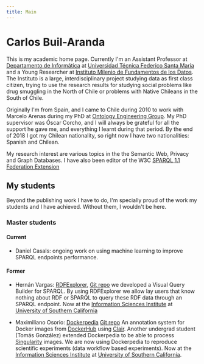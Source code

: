 ```yaml
---
title: Main
---
```


# Carlos Buil-Aranda


This is my academic home page. Currently I'm an Assistant Professor at  [Departamento de Informática](https://www.inf.utfsm.cl) at [Universidad Técnica Federico Santa María](https://www.usm.cl/) and a Young Researcher at [Instituto Milenio de Fundamentos de los Datos](https://imfd.cl/). The Instituto is a large, interdisciplinary project studying data as first class citizen, trying to use the research results for studying social problems like drug smuggling in the North of Chile or problems with Native Chileans in the South of Chile.

Originally I'm from Spain, and I came to Chile during 2010 to work with Marcelo Arenas during my PhD at [Ontology Engineering Group](http://www.oeg-upm.net/). My PhD supervisor was Óscar Corcho, and I will always be grateful for all the support he gave me, and everything I learnt during that period. By the end of 2018 I got my Chilean nationality, so right now I have two nationalities: Spanish and Chilean.

My research interest are various topics in the the Semantic Web, Privacy and Graph Databases. I have also been editor of the W3C [SPARQL 1.1 Federation Extension](https://www.w3.org/TR/sparql11-federated-query/)

## My students

Beyond the publishing work I have to do, I'm specially proud of the work my students and I have achieved. Without them, I wouldn't be here.

### Master students

#### Current

 - Daniel Casals: ongoing work on using machine learning to improve SPARQL endpoints performance.

#### Former

 - Hernán Vargas: [RDFExplorer](https://www.rdfexplorer.org), [Git repo](https://gitlab.com/imfd-public/rdfexplorer/) we developed a Visual Query Builder for SPARQL. By using RDFExplorer we allow lay users that know nothing about RDF or SPARQL to query these RDF data through an SPARQL endpoint. Now at the [Information Sciences Institute](https://www.isi.edu) at [University of Southern California](https://www.usc.edu)
 
 - Maximiliano Osorio: [Dockerpedia](https://dockerpedia.inf.utfsm.cl) [Git repo](https://github.com/dockerpedia) An annotation system for Docker images from [DockerHub](https://hub.docker.com) using [Clair](https://github.com/coreos/clair). Another undergrad student (Tomás González) extended Dockerpedia to be able to process [Singularity](https://www.sylabs.io/docs/) images. We are now using Dockerpedia to reproduce scientific experiments (data workflow based experiments). Now at the [Information Sciences Institute](https://www.isi.edu) at [University of Southern California](https://www.usc.edu).

